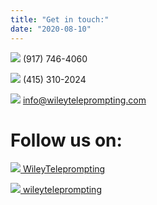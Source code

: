 ```yaml
---
title: "Get in touch:"
date: "2020-08-10"
---
```


![](/phone-icon.png) (917) 746-4060

![](/phone-icon.png) (415) 310-2024

![](/email-icon.png) info@wileyteleprompting.com

# Follow us on: 

[![](/facebook-icon.png) WileyTeleprompting](https://www.facebook.com/WileyTeleprompting/)

[![](/instagram-icon.png) wileyteleprompting](https://www.instagram.com/wileyteleprompting/)